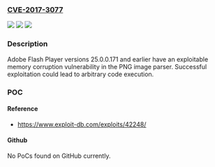 ### [CVE-2017-3077](https://cve.mitre.org/cgi-bin/cvename.cgi?name=CVE-2017-3077)
![](https://img.shields.io/static/v1?label=Product&message=Adobe%20Flash%20Player%2025.0.0.171%20and%20earlier.&color=blue)
![](https://img.shields.io/static/v1?label=Version&message=n%2Fa&color=blue)
![](https://img.shields.io/static/v1?label=Vulnerability&message=Memory%20Corruption&color=brighgreen)

### Description

Adobe Flash Player versions 25.0.0.171 and earlier have an exploitable memory corruption vulnerability in the PNG image parser. Successful exploitation could lead to arbitrary code execution.

### POC

#### Reference
- https://www.exploit-db.com/exploits/42248/

#### Github
No PoCs found on GitHub currently.

